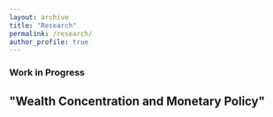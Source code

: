 ```yaml
---
layout: archive
title: "Research"
permalink: /research/
author_profile: true
---
```


### Work in Progress

## "Wealth Concentration and Monetary Policy"

